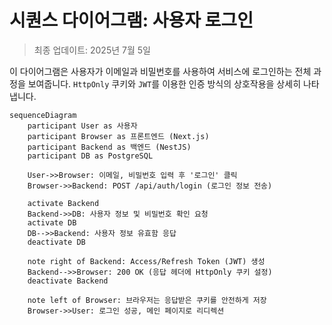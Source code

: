 # 시퀀스 다이어그램: 사용자 로그인

> 최종 업데이트: 2025년 7월 5일

이 다이어그램은 사용자가 이메일과 비밀번호를 사용하여 서비스에 로그인하는 전체 과정을 보여줍니다. `HttpOnly` 쿠키와 `JWT`를 이용한 인증 방식의 상호작용을 상세히 나타냅니다.

```mermaid
sequenceDiagram
    participant User as 사용자
    participant Browser as 프론트엔드 (Next.js)
    participant Backend as 백엔드 (NestJS)
    participant DB as PostgreSQL

    User->>Browser: 이메일, 비밀번호 입력 후 '로그인' 클릭
    Browser->>Backend: POST /api/auth/login (로그인 정보 전송)
    
    activate Backend
    Backend->>DB: 사용자 정보 및 비밀번호 확인 요청
    activate DB
    DB-->>Backend: 사용자 정보 유효함 응답
    deactivate DB
    
    note right of Backend: Access/Refresh Token (JWT) 생성
    Backend-->>Browser: 200 OK (응답 헤더에 HttpOnly 쿠키 설정)
    deactivate Backend
    
    note left of Browser: 브라우저는 응답받은 쿠키를 안전하게 저장
    Browser->>User: 로그인 성공, 메인 페이지로 리디렉션
```
